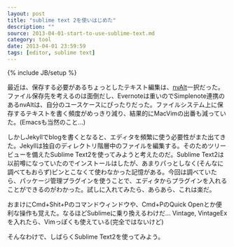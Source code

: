 ```yaml
---
layout: post
title: "sublime text 2を使いはじめた"
description: ""
source: 2013-04-01-start-to-use-sublime-text.md
category: tool
date: 2013-04-01 23:59:59
tags: [editor, sublime text]
---
```

{% include JB/setup %}

最近は、保存する必要があるちょっとしたテキスト編集は、[nvAlt](http://brettterpstra.com/projects/nvalt/)一択だった。ファイル保存先を考えるのは面倒だし、Evernoteは重いのでSimplenote連携のあるnvAltは、自分のユースケースにぴったりだった。ファイルシステム上に保存するテキストを書く頻度がめっきり減り、結果的にMacVimの出番も減っていた。(Emacsも当然のこと...)

しかしJekyllでblogを書くとなると、エディタを頻繁に使う必要性がまた出てきた。Jekyllは独自のディレクトリ階層中のファイルを編集する。そのためツリービューを備えたSublime Text2を使ってみようと考えたのだ。Sublime Text2は以前噂になっていたのでインストールはしたが、あまりパっとしなく(そんなに調べてもおらず)ピンとこなくて使わなかった記憶がある。今回は調べていたら、パッケージ管理プラグインを使うことで、エディタからプラグインを入れることができるのがわかった。試しに入れてみたら、あらあら、これは楽だ。

おまけにCmd+Shit+Pのコマンドウィンドウや、Cmd+PのQuick Openとか便利な操作も覚えた。なるほどSublimeに乗り換えるわけだ...
Vintage, VintageExを入れたら、Vimっぽくも使えている(完全ではないけど)

そんなわけで、しばらくSublime Text2を使ってみよう。